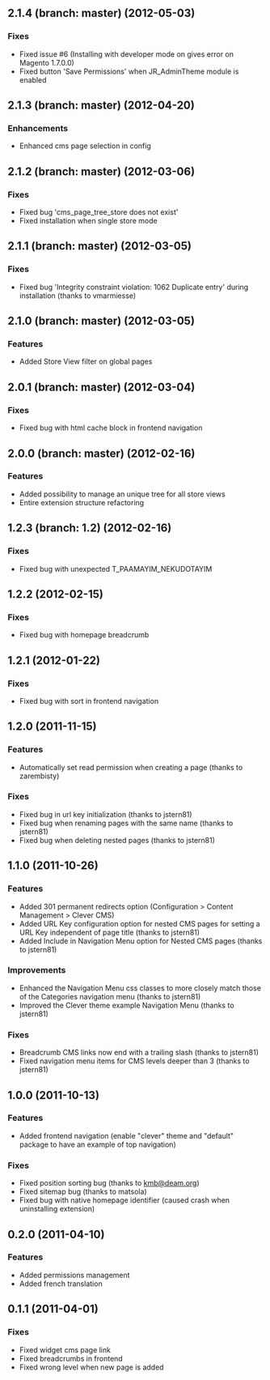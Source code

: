 ## 2.1.4 (branch: master) (2012-05-03)

### Fixes

* Fixed issue #6 (Installing with developer mode on gives error on Magento 1.7.0.0)
* Fixed button 'Save Permissions' when JR_AdminTheme module is enabled

## 2.1.3 (branch: master) (2012-04-20)

### Enhancements

* Enhanced cms page selection in config

## 2.1.2 (branch: master) (2012-03-06)

### Fixes

* Fixed bug 'cms_page_tree_store does not exist'
* Fixed installation when single store mode

## 2.1.1 (branch: master) (2012-03-05)

### Fixes

* Fixed bug 'Integrity constraint violation: 1062 Duplicate entry' during installation (thanks to vmarmiesse)

## 2.1.0 (branch: master) (2012-03-05)

### Features

* Added Store View filter on global pages

## 2.0.1 (branch: master) (2012-03-04)

### Fixes

* Fixed bug with html cache block in frontend navigation

## 2.0.0 (branch: master) (2012-02-16)

### Features

* Added possibility to manage an unique tree for all store views
* Entire extension structure refactoring

## 1.2.3 (branch: 1.2) (2012-02-16)

### Fixes

* Fixed bug with unexpected T_PAAMAYIM_NEKUDOTAYIM

## 1.2.2 (2012-02-15)

### Fixes

* Fixed bug with homepage breadcrumb

## 1.2.1 (2012-01-22)

### Fixes

* Fixed bug with sort in frontend navigation

## 1.2.0 (2011-11-15)

### Features

* Automatically set read permission when creating a page (thanks to zarembisty)

### Fixes

* Fixed bug in url key initialization (thanks to jstern81)
* Fixed bug when renaming pages with the same name (thanks to jstern81)
* Fixed bug when deleting nested pages (thanks to jstern81)

## 1.1.0 (2011-10-26)

### Features

* Added 301 permanent redirects option (Configuration > Content Management > Clever CMS)
* Added URL Key configuration option for nested CMS pages for setting a URL Key independent of page title (thanks to jstern81)
* Added Include in Navigation Menu option for Nested CMS pages (thanks to jstern81)

### Improvements

* Enhanced the Navigation Menu css classes to more closely match those of the Categories navigation menu (thanks to jstern81)
* Improved the Clever theme example Navigation Menu (thanks to jstern81)

### Fixes

* Breadcrumb CMS links now end with a trailing slash (thanks to jstern81)
* Fixed navigation menu items for CMS levels deeper than 3 (thanks to jstern81)

## 1.0.0 (2011-10-13)

### Features

* Added frontend navigation (enable "clever" theme and "default" package to have an example of top navigation)

### Fixes

* Fixed position sorting bug (thanks to kmb@deam.org)
* Fixed sitemap bug (thanks to matsola)
* Fixed bug with native homepage identifier (caused crash when uninstalling extension)

## 0.2.0 (2011-04-10)

### Features

* Added permissions management
* Added french translation

## 0.1.1 (2011-04-01)

### Fixes

* Fixed widget cms page link
* Fixed breadcrumbs in frontend
* Fixed wrong level when new page is added
